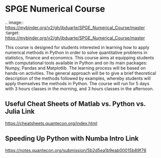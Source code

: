 # SPGE Numerical Course

.. image:: https://mybinder.org/v2/gh/jbduarte/SPGE_Numerical_Course/master :target: https://mybinder.org/v2/gh/jbduarte/SPGE_Numerical_Course/master

This course is designed for students interested in learning how to apply numerical methods in Python in order to solve quantitative problems in statistics, finance and economics. This course aims at equipping students with computational tools available in Python and on its main packages: Numpy, Pandas and Matplotlib. The learning process will be based on hands-on activities. The general approach will be to give a brief theoretical description of the methods followed by examples, whereby students will apply themselves the methods in Python. The course will run for 5 days with 3 hours classes in the morning, and 3 hours classes in the afternoon.


## Useful Cheat Sheets of Matlab vs. Python vs. Julia Link

https://cheatsheets.quantecon.org/index.html

## Speeding Up Python with Numba Intro Link

https://notes.quantecon.org/submission/5b2d5ea1b9eab00015b89f76
